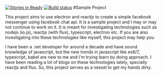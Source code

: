 [![Stories in Ready](https://badge.waffle.io/nripendra/fb-messenger.png?label=ready&title=Ready)](https://waffle.io/nripendra/fb-messenger)
[![Build status](https://travis-ci.org/nripendra/fb-messenger.svg?branch=master)](https://travis-ci.org/nripendra/fb-messenger)
#Sample Project

This project aims to use electron and reactjs to create a simple facebook messenger using facebook chat api.
It is a sample project and I may or may not continue to work on it. It is meant for investigating technologies
such as nodejs (io.js), reactjs (with flux), typescript, electron etc. If you are also investigating into
these technologies like myself, this project may help you.

I have been a .net developer for around a decade and have sound knowledge of javascript, but the new trends in
javascript like es6/7, typescript, babel are new to me and I'm trying learn by doing approach. I have been reading
a lot of blogs on these technologies lately, specially reactjs and flux. So, this project serves as a vessel to get my
hands dirty.